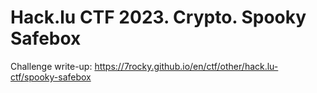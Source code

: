 # Hack.lu CTF 2023. Crypto. Spooky Safebox

Challenge write-up: https://7rocky.github.io/en/ctf/other/hack.lu-ctf/spooky-safebox
